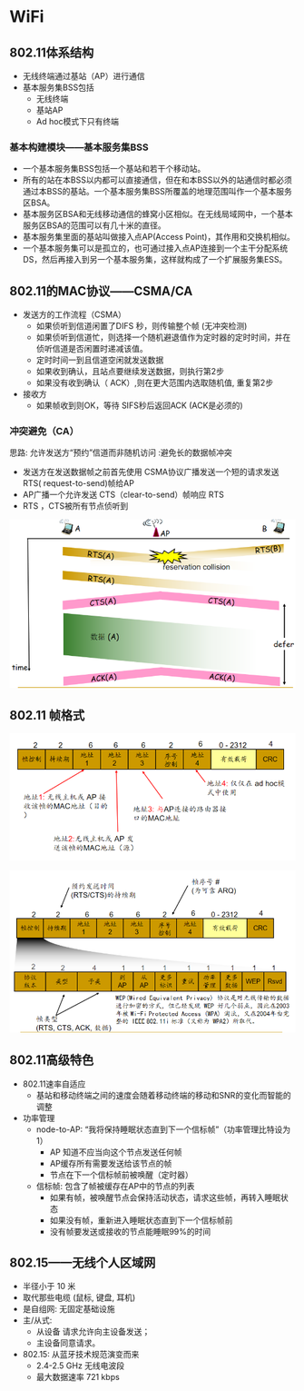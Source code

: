 <!--
 * @Descripttion: 
 * @version: 
 * @Author: WangQing
 * @email: 2749374330@qq.com
 * @Date: 2019-12-06 15:39:10
 * @LastEditors: WangQing
 * @LastEditTime: 2019-12-06 16:02:53
 -->
# WiFi

## 802.11体系结构

- 无线终端通过基站（AP）进行通信
- 基本服务集BSS包括
    - 无线终端
    - 基站AP
    - Ad hoc模式下只有终端

### 基本构建模块——基本服务集BSS

- 一个基本服务集BSS包括一个基站和若干个移动站。
- 所有的站在本BSS以内都可以直接通信，但在和本BSS以外的站通信时都必须通过本BSS的基站。一个基本服务集BSS所覆盖的地理范围叫作一个基本服务区BSA。 
- 基本服务区BSA和无线移动通信的蜂窝小区相似。在无线局域网中，一个基本服务区BSA的范围可以有几十米的直径。
- 基本服务集里面的基站叫做接入点AP(Access  Point)，其作用和交换机相似。
- 一个基本服务集可以是孤立的，也可通过接入点AP连接到一个主干分配系统DS，然后再接入到另一个基本服务集，这样就构成了一个扩展服务集ESS。

## 802.11的MAC协议——CSMA/CA

- 发送方的工作流程（CSMA）
    - 如果侦听到信道闲置了DIFS 秒，则传输整个帧 (无冲突检测)
    - 如果侦听到信道忙，则选择一个随机避退值作为定时器的定时时间，并在侦听信道是否闲置时递减该值。
    - 定时时间一到且信道空闲就发送数据
    - 如果收到确认，且站点要继续发送数据，则执行第2步
    - 如果没有收到确认（ ACK）,则在更大范围内选取随机值, 重复第2步
- 接收方
    - 如果帧收到则OK，等待 SIFS秒后返回ACK (ACK是必须的) 

### 冲突避免（CA）

思路:  允许发送方“预约”信道而非随机访问 :避免长的数据帧冲突

- 发送方在发送数据帧之前首先使用 CSMA协议广播发送一个短的请求发送RTS( request-to-send)帧给AP
- AP广播一个允许发送  CTS（clear-to-send）帧响应 RTS
- RTS ，CTS被所有节点侦听到

![](images/2019-12-06-15-51-12.png)

## 802.11 帧格式

![](images/2019-12-06-15-52-25.png)

![](images/2019-12-06-15-53-46.png)

## 802.11高级特色

- 802.11速率自适应
    - 基站和移动终端之间的速度会随着移动终端的移动和SNR的变化而智能的调整
- 功率管理
    - node-to-AP: “我将保持睡眠状态直到下一个信标帧”（功率管理比特设为1）
        - AP 知道不应当向这个节点发送任何帧
        - AP缓存所有需要发送给该节点的帧
        - 节点在下一个信标帧前被唤醒（定时器）
    - 信标帧: 包含了帧被缓存在AP中的节点的列表
        - 如果有帧，被唤醒节点会保持活动状态，请求这些帧，再转入睡眠状态
        - 如果没有帧，重新进入睡眠状态直到下一个信标帧前
        - 没有帧要发送或接收的节点能睡眠99%的时间

## 802.15——无线个人区域网
- 半径小于 10 米
- 取代那些电缆 (鼠标, 键盘, 耳机)
- 是自组网: 无固定基础设施
- 主/从式:
    - 从设备 请求允许向主设备发送；
    - 主设备同意请求。
- 802.15: 从蓝牙技术规范演变而来
    - 2.4-2.5 GHz 无线电波段
    - 最大数据速率 721 kbps
